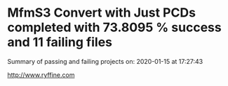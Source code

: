 # MfmS3 Convert with Just PCDs completed with 73.8095 % success and 11 failing files

Summary of passing and failing projects on: 2020-01-15 at 17:27:43

http://www.ryffine.com
